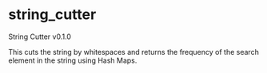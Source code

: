# string_cutter
String Cutter v0.1.0


This cuts the string by whitespaces and returns the frequency of the search element in the string using Hash Maps.
